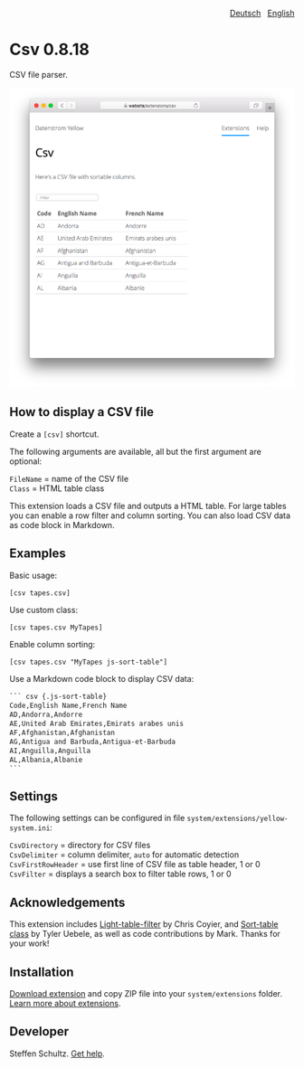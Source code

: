 <p align="right"><a href="README-de.md">Deutsch</a> &nbsp; <a href="README.md">English</a></p>

# Csv 0.8.18

CSV file parser.

<p align="center"><img src="csv-screenshot.png?raw=true" alt="Screenshot"></p>

## How to display a CSV file

Create a `[csv]` shortcut. 

The following arguments are available, all but the first argument are optional:

`FileName` = name of the CSV file  
`Class` = HTML table class  

This extension loads a CSV file and outputs a HTML table. For large tables you can enable a row filter and column sorting. You can also load CSV data as code block in Markdown. 

## Examples

Basic usage:

    [csv tapes.csv]

Use custom class: 

    [csv tapes.csv MyTapes]

Enable column sorting: 

    [csv tapes.csv "MyTapes js-sort-table"]

Use a Markdown code block to display CSV data: 

    ``` csv {.js-sort-table}
    Code,English Name,French Name
    AD,Andorra,Andorre
    AE,United Arab Emirates,Emirats arabes unis
    AF,Afghanistan,Afghanistan
    AG,Antigua and Barbuda,Antigua-et-Barbuda
    AI,Anguilla,Anguilla
    AL,Albania,Albanie
    ```

## Settings

The following settings can be configured in file `system/extensions/yellow-system.ini`:

`CsvDirectory` = directory for CSV files  
`CsvDelimiter` = column delimiter, `auto` for automatic detection  
`CsvFirstRowHeader` = use first line of CSV file as table header, 1 or 0  
`CsvFilter` = displays a search box to filter table rows, 1 or 0  

## Acknowledgements

This extension includes [Light-table-filter](https://codepen.io/chriscoyier/pen/tIuBL) by Chris Coyier, and [Sort-table class](https://github.com/stationer/SortTable)  by Tyler Uebele, as well as code contributions by Mark. Thanks for your work!

## Installation

[Download extension](https://github.com/datenstrom/yellow-extensions/raw/main/downloads/csv.zip) and copy ZIP file into your `system/extensions` folder. [Learn more about extensions](https://github.com/annaesvensson/yellow-update).

## Developer

Steffen Schultz. [Get help](https://datenstrom.se/yellow/help/).
